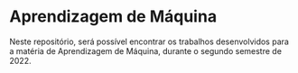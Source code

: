 # Aprendizagem de Máquina

Neste repositório, será possível encontrar os trabalhos desenvolvidos para a matéria de Aprendizagem de Máquina, durante o segundo semestre de 2022.
